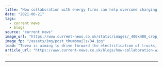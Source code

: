 ```yaml
---
title: "How collaboration with energy firms can help overcome charging barriers for electric trucks"
date: "2021-06-21"
tags: 
  - current news
  - blogs
source: "current news"
image_url: "https://www.current-news.co.uk/static/images/_400x400_crop_center-center/tevva-vattenfall-MoU-image-Vattenfall.jpg"
image_fp: "/assets/img/post_thumbnails/34.jpg"
lead: "​Tevva is aiming to drive forward the electrification of trucks, with a new partnership recently signed with Vattenfall, but challenges surrounding charging infrastructure are still very much present."
article_url: "https://www.current-news.co.uk/blogs/how-collaboration-with-energy-firms-can-help-overcome-charging-barriers-for-electric-trucks?utm_source=rss-feeds&utm_medium=rss&utm_campaign=rss"
---
```


---
